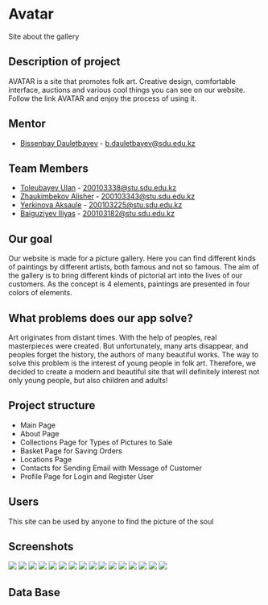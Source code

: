 # Avatar
Site about the gallery

## Description of project
AVATAR is a site that promotes folk art. Creative design, comfortable interface, auctions and various cool things you can see on our website. Follow the link AVATAR and enjoy the process of using it.

## Mentor
- [Bissenbay Dauletbayev](https://github.com/bissenbay) - b.dauletbayev@sdu.edu.kz

## Team Members
- [Toleubayev Ulan](https://github.com/Toleubaev-Ulan) - 200103338@stu.sdu.edu.kz
- [Zhaukimbekov Alisher](https://github.com/Sheraddin) - 200103343@stu.sdu.edu.kz
- [Yerkinova Aksaule](https://github.com/yerkinovaaa) - 200103225@stu.sdu.edu.kz
- [Baiguziyev Iliyas]() - 200103182@stu.sdu.edu.kz

## Our goal
Our website is made for a picture gallery. Here you can find different kinds of paintings by different artists, both famous and not so famous. The aim of the gallery is to bring different kinds of pictorial art into the lives of our customers. As the concept is 4 elements, paintings are presented in four colors of elements.

## What problems does our app solve?
Art originates from distant times. With the help of peoples, real masterpieces were created. But unfortunately, many arts disappear, and peoples forget the history, the authors of many beautiful works. The way to solve this problem is the interest of young people in folk art. Therefore, we decided to create a modern and beautiful site that will definitely interest not only young people, but also children and adults!

## Project structure
- Main Page
- About Page
- Collections Page for Types of Pictures to Sale
- Basket Page for Saving Orders
- Locations Page
- Contacts for Sending Email with Message of Customer
- Profile Page for Login and Register User

## Users
This site can be used by anyone to find the picture of the soul

## Screenshots
![](https://github.com/sdu-be-22/Avatar/blob/master/Screen/1.png)
![](https://github.com/sdu-be-22/Avatar/blob/master/Screen/2.png)
![](https://github.com/sdu-be-22/Avatar/blob/master/Screen/3.png)
![](https://github.com/sdu-be-22/Avatar/blob/master/Screen/4.png)
![](https://github.com/sdu-be-22/Avatar/blob/master/Screen/5.png)
![](https://github.com/sdu-be-22/Avatar/blob/master/Screen/6.png)
![](https://github.com/sdu-be-22/Avatar/blob/master/Screen/7.png)
![](https://github.com/sdu-be-22/Avatar/blob/master/Screen/8.png)
![](https://github.com/sdu-be-22/Avatar/blob/master/Screen/9.png)
![](https://github.com/sdu-be-22/Avatar/blob/master/Screen/10.png)
![](https://github.com/sdu-be-22/Avatar/blob/master/Screen/11.png)
![](https://github.com/sdu-be-22/Avatar/blob/master/Screen/12.png)
![](https://github.com/sdu-be-22/Avatar/blob/master/Screen/13.png)
![](https://github.com/sdu-be-22/Avatar/blob/master/Screen/14.png)
![](https://github.com/sdu-be-22/Avatar/blob/master/Screen/15.png)
![](https://github.com/sdu-be-22/Avatar/blob/master/Screen/16.png)
## Data Base

